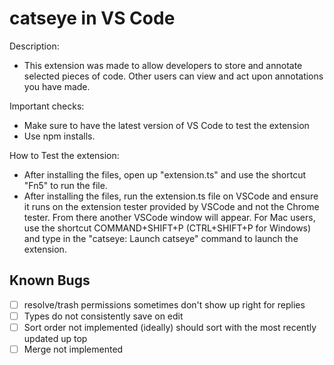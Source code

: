 # catseye in VS Code

Description:

-   This extension was made to allow developers to store and annotate selected pieces of code. Other users can view and act upon annotations you have made.

Important checks:

-   Make sure to have the latest version of VS Code to test the extension
-   Use npm installs.

How to Test the extension:

-   After installing the files, open up "extension.ts" and use the shortcut "Fn5" to run the file.
-   After installing the files, run the extension.ts file on VSCode and ensure it runs on the extension tester provided by VSCode and not the Chrome tester. From there another VSCode window will appear. For Mac users, use the shortcut COMMAND+SHIFT+P (CTRL+SHIFT+P for Windows) and type in the "catseye: Launch catseye" command to launch the extension.

## Known Bugs

-   [ ] resolve/trash permissions sometimes don't show up right for replies
-   [ ] Types do not consistently save on edit
-   [ ] Sort order not implemented (ideally) should sort with the most recently updated up top
-   [ ] Merge not implemented
